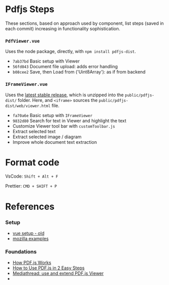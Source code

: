 


# Pdfjs Steps

These sections, based on approach used by component, list steps (saved in each commit) increasing in functionality sophistication.

### `PdfViewer.vue`

Uses the node package, directly, with `npm install pdfjs-dist`.

* `7ab37bd` Basic setup with Viewer
* `56fd043` Document file upload: adds error handling
* `b08cee2` Save, then Load from ('Uint8Array'): as if from backend


### `IFrameViewer.vue`

Uses the [latest stable release](https://mozilla.github.io/pdf.js/getting_started/#download), which is unzipped into the `public/pdfjs-dist/` folder.  Here, and `<iframe>` sources the `public/pdfjs-dist/web/viewer.html` file.

* `fa70a6e` Basic setup with `IFrameViewer`
* `9832d80` Search for text in Viewer and highlight the text
* Customize Viewer tool bar with `customToolbar.js`
* Extract selected text
* Extract selected image / diagram
* Improve whole document text extraction





# Format code

VsCode: `Shift + Alt + F`

Prettier: `CMD + SHIFT + P`



# References

### Setup 

* [vue setup - old](https://stackoverflow.com/questions/65750584/how-to-import-mozilla-pdf-js-in-vue-project)
* [mozilla examples](https://github.com/mozilla/pdf.js/blob/master/examples/learning/helloworld.html)

### Foundations

* [How PDF.js Works](https://pdfjs.express/blog/how-pdf-js-works)
* [How to Use PDF.js in 2 Easy Steps](https://pdfjs.express/blog/how-to-use-pdf-js)
* [Mediathread: use and extend PDF.js Viewer](https://www.columbia.edu/~njn2118/journal/2021/7/30.html)
* 